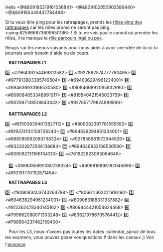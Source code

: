 Hello <@&809185319161036841> <@&809102850902589440> <@&809185449447784498>

Si tu veux être ping pour les rattrapages, prends les [rôles ping des rattrapages](https://discord.com/channels/694220883815956580/892340236175147029/893852934104825866) car les rôles promo ne seront pas ping <:ping:825866873609650186> !
Si tu ne vois pas le cannal où prendre les rôles, il te manque le [rôle parcours ingé ou pex](https://discord.com/channels/694220883815956580/817741515564122143/895428636038012970).

Réagis sur les menus suivants pour nous aider à avoir une idée de là où tu pourrais avoir besoin d'aide ou de cours.


` `
__**RATTRAPAGES L1**__

:zero: <#796439254469312582>
:one: <#927862574777790495>
:two: <#977913803385749504>
:three: <#694636294961234001>
:four: <#694636933166530580>
:five: <#809466892065832980>
:six: <#809084853348991017>
:seven: <#819540421545033759>
:eight: <#802867138518843432>
:nine: <#927857179824889896>


` `
__**RATTRAPAGES L2**__

:zero: <#815938394013827112>
:one: <#809082397781655592>
:two: <#819374104108728340>
:three: <#694636294961234001>
:four: <#888085892080738324>
:five: <#927858681972944926>
:six: <#832302872506138684>
:seven: <#694636933166530580>
:eight: <#809082131166134313>
:nine: <#761922623063064648>


` `
:zero: <#888085892080738324>
:one: <#809818898182045696>
:two: <#810151770192871454>


` `
__**RATTRAPAGES L3**__

:zero: <#809083403743264788>
:one: <#806611362221916190>
:two: <#694636294961234001>
:three: <#809083188331937882>
:four: <#812362478340145162>
:five: <#809844421054824468>
:six: <#799662080071303248>
:seven: <#836219786705764412>
:eight: <#799664237462159400>


` `
Pour les L3, nous n'avons pas toutes les dates :calendar_spiral:  de tous les examens, vous pouvez poser vos questions :question: dans les canaux ;)
Voir l'[annonce](https://discord.com/channels/694220883815956580/887751449625387089/985630204728864818)
